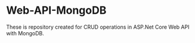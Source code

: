 # Web-API-MongoDB
These is repository created for CRUD operations in ASP.Net Core Web API with MongoDB.
